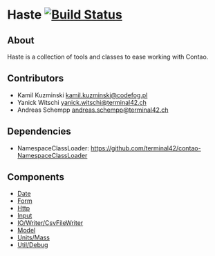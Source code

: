 # Haste [![Build Status](https://travis-ci.org/codefog/contao-haste.png)](https://travis-ci.org/codefog/contao-haste)


## About ##

Haste is a collection of tools and classes to ease working with Contao.


## Contributors ##

* Kamil Kuzminski <kamil.kuzminski@codefog.pl>
* Yanick Witschi <yanick.witschi@terminal42.ch>
* Andreas Schempp <andreas.schempp@terminal42.ch>


## Dependencies ##

* NamespaceClassLoader: https://github.com/terminal42/contao-NamespaceClassLoader


## Components ##

- [Date](docs/Date/index.md)
- [Form](docs/Form/Form.md)
- [Http](docs/Http/index.md)
- [Input](docs/Input/index.md)
- [IO/Writer/CsvFileWriter](docs/IO/Writer/CsvFileWriter.md)
- [Model](docs/Model/index.md)
- [Units/Mass](docs/Units/Mass.md)
- [Util/Debug](docs/Util/Debug.md)
